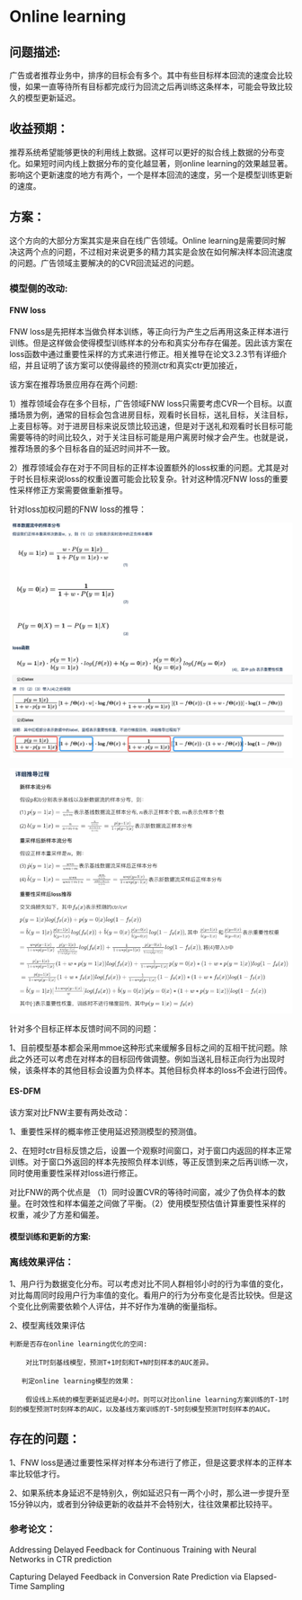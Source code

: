 # Online learning

## 问题描述:

广告或者推荐业务中，排序的目标会有多个。其中有些目标样本回流的速度会比较慢，如果一直等待所有目标都完成行为回流之后再训练这条样本，可能会导致比较久的模型更新延迟。

## 收益预期：

推荐系统希望能够更快的利用线上数据。这样可以更好的拟合线上数据的分布变化。如果短时间内线上数据分布的变化越显著，则online learning的效果越显著。影响这个更新速度的地方有两个，一个是样本回流的速度，另一个是模型训练更新的速度。

## 方案：

这个方向的大部分方案其实是来自在线广告领域。Online learning是需要同时解决这两个点的问题，不过相对来说更多的精力其实是会放在如何解决样本回流速度的问题。广告领域主要解决的的CVR回流延迟的问题。

### 模型侧的改动:

#### FNW loss

FNW loss是先把样本当做负样本训练，等正向行为产生之后再用这条正样本进行训练。但是这样做会使得模型训练样本的分布和真实分布存在偏差。因此该方案在loss函数中通过重要性采样的方式来进行修正。相关推导在论文3.2.3节有详细介绍，并且证明了该方案可以使得最终的预测ctr和真实ctr更加接近，

该方案在推荐场景应用存在两个问题:

1）推荐领域会存在多个目标，广告领域FNW loss只需要考虑CVR一个目标。以直播场景为例，通常的目标会包含进房目标，观看时长目标，送礼目标，关注目标，上麦目标等。对于进房目标来说反馈比较迅速，但是对于送礼和观看时长目标可能需要等待的时间比较久，对于关注目标可能是用户离房时候才会产生。也就是说，推荐场景的多个目标各自的延迟时间并不一致。

2）推荐领域会存在对于不同目标的正样本设置额外的loss权重的问题。尤其是对于时长目标来说loss的权重设置可能会比较复杂。针对这种情况FNW loss的重要性采样修正方案需要做重新推导。

针对loss加权问题的FNW loss的推导：

![](./picture/online_learning/loss_function_p1.PNG)

![](./picture/online_learning/loss_function_p2.PNG)

针对多个目标正样本反馈时间不同的问题：

1、目前模型基本都会采用mmoe这种形式来缓解多目标之间的互相干扰问题。除此之外还可以考虑在对样本的目标回传做调整。例如当送礼目标正向行为出现时候，该条样本的其他目标会设置为负样本。其他目标负样本的loss不会进行回传。

#### ES-DFM

该方案对比FNW主要有两处改动：

1、重要性采样的概率修正使用延迟预测模型的预测值。

2、在短时ctr目标反馈之后，设置一个观察时间窗口，对于窗口内返回的样本正常训练。对于窗口外返回的样本先按照负样本训练，等正反馈到来之后再训练一次，同时使用重要性采样对loss进行修正。

对比FNW的两个优点是 （1）同时设置CVR的等待时间窗，减少了伪负样本的数量。在时效性和样本偏差之间做了平衡。（2）使用模型预估值计算重要性采样的权重，减少了方差和偏差。

#### 模型训练和更新的方案:

### 离线效果评估：

1、用户行为数据变化分布。可以考虑对比不同人群相邻小时的行为率值的变化，对比每周同时段用户行为率值的变化。看用户的行为分布变化是否比较快。但是这个变化比例需要依赖个人评估，并不好作为准确的衡量指标。

2、模型离线效果评估

```
判断是否存在online learning优化的空间:

    对比T时刻基线模型，预测T+1时刻和T+N时刻样本的AUC差异。

   判定online learning模型的效果：

    假设线上系统的模型更新延迟是4小时。则可以对比online learning方案训练的T-1时刻的模型预测T时刻样本的AUC，以及基线方案训练的T-5时刻模型预测T时刻样本的AUC。
```

## 存在的问题：

1、FNW loss是通过重要性采样对样本分布进行了修正，但是这要求样本的正样本率比较低才行。

2、如果系统本身延迟不是特别久，例如延迟只有一两个小时，那么进一步提升至15分钟以内，或者到分钟级更新的收益并不会特别大，往往效果都比较持平。

### 参考论文：

Addressing Delayed Feedback for Continuous Training with Neural Networks in CTR prediction

Capturing Delayed Feedback in Conversion Rate Prediction via Elapsed-Time Sampling

